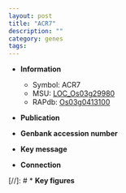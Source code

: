 ```yaml
---
layout: post
title: "ACR7"
description: ""
category: genes
tags: 
---
```


* **Information**  
    + Symbol: ACR7  
    + MSU: [LOC_Os03g29980](http://rice.uga.edu/cgi-bin/ORF_infopage.cgi?orf=LOC_Os03g29980)  
    + RAPdb: [Os03g0413100](http://rapdb.dna.affrc.go.jp/viewer/gbrowse_details/irgsp1?name=Os03g0413100)  

* **Publication**  

* **Genbank accession number**  

* **Key message**  

* **Connection**  

[//]: # * **Key figures**  


